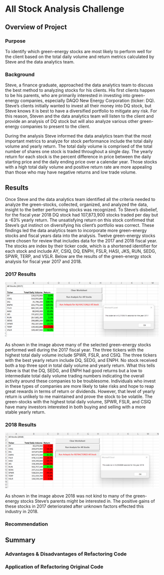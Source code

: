 # All Stock Analysis Challenge

## Overview of Project

### Purpose
To identify which green-energy stocks are most likely to perform well for the client based on the total daily volume and return metrics calculated by Steve and the data analytics team. 

### Background
Steve, a finance graduate, approached the data analytics team to discuss the best method to analyzing stocks for his clients. His first clients happen to be his parents, who are primarily interested in investing into green-energy companies, especially DAQO New Energy Corporation (ticker: DQ). Steve’s clients initially wanted to invest all their money into DQ stock, but Steve knows it is best to have a diversified portfolio to mitigate any risk. For this reason, Steven and the data analytics team will listen to the client and provide an analysis of DQ stock but will also analyze various other green-energy companies to present to the client.

During the analysis Steve informed the data analytics team that the most important metrics to analyze for stock performance include the total daily volume and yearly return. The total daily volume is comprised of the total number of shares one stock is traded throughout a single day. The yearly return for each stock is the percent difference in price between the daily starting price and the daily ending price over a calendar year. Those stocks with a high total daily volume and positive return rate are more appealing than those who may have negative returns and low trade volume.

## Results
Once Steve and the data analytics team identified all the criteria needed to analyze the green-stocks, collected, organized, and analyzed the data, insight to the better performing stocks was recognized. To Steve’s disbelief, for the fiscal year 2018 DQ stock had 107,873,900 stocks traded per day but a -63% yearly return. The unsatisfying return on this stock confirmed that Steve’s gut instinct on diversifying his client’s portfolio was correct. These findings led the data analytics team to incorporate more green-energy stocks and fiscal years data into the analysis. Twelve green-energy stocks were chosen for review that includes data for the 2017 and 2018 fiscal year. The stocks are index by their ticker code, which is a shortened identifier for each stock and include AY, CSIQ, DQ, ENPH, FSLR, HASI, JKS, RUN, SEDG, SPWR, TERP, and VSLR. Below are the results of the green-energy stock analysis for fiscal year 2017 and 2018.

### 2017 Results
![Screenshot](VBA_Challenge_2017.png)

As shown in the image above many of the selected green-energy stocks performed well during the 2017 fiscal year. The three tickers with the highest total daily volume include SPWR, FSLR, and CSIQ. The three tickers with the best yearly return include DQ, SEDG, and ENPH. No stock received both a top three spot in total daily volume and yearly return. What this tells Steve is that the DQ, SEDG, and ENPH had good returns but a low to intermediate total daily volume trading numbers indicating the overall activity around these companies to be troublesome. Individuals who invest in these types of companies are more likely to take risks and hope to reap great rewards in terms of return or dividends. However, that level of yearly return is unlikely to me maintained and prove the stock to be volatile. The green-stocks with the highest total daily volume, SPWR, FSLR, and CSIQ have many investors interested in both buying and selling with a more stable yearly return. 

### 2018 Results
![Screenshot](VBA_Challenge_2018.png)

As shown in the image above 2018 was not kind to many of the green-energy stocks Steve’s parents might be interested in. The positive gains of these stocks in 2017 deteriorated after unknown factors effected this industry in 2018.

### Recommendation

## Summary

### Advantages & Disadvantages of Refactoring Code

### Application of Refactoring Original Code
